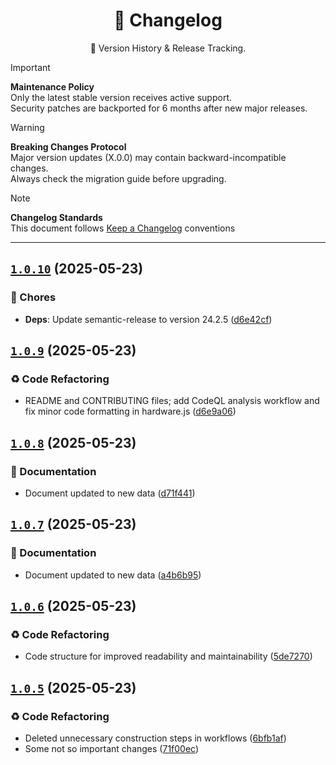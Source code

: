 <a name="changelog-top"></a>

<div align="center">
    <h1>📅 Changelog</h1>
    <p>🔎 Version History & Release Tracking.</p>
</div>

> [!IMPORTANT]
> **Maintenance Policy**  
> Only the latest stable version receives active support.  
> Security patches are backported for 6 months after new major releases.

> [!WARNING]
> **Breaking Changes Protocol**  
> Major version updates (X.0.0) may contain backward-incompatible changes.  
> Always check the migration guide before upgrading.

> [!NOTE]
> **Changelog Standards**  
> This document follows [Keep a Changelog](https://keepachangelog.com/) conventions  

---

## [`1.0.10`](https://github.com/k4itrun/wish/compare/v1.0.9...v1.0.10) (2025-05-23)


### 🔧 Chores

* **Deps**: Update semantic-release to version 24.2.5 ([d6e42cf](https://github.com/k4itrun/wish/commit/d6e42cf))

## [`1.0.9`](https://github.com/k4itrun/wish/compare/v1.0.8...v1.0.9) (2025-05-23)


### ♻ Code Refactoring

* README and CONTRIBUTING files; add CodeQL analysis workflow and fix minor code formatting in hardware.js ([d6e9a06](https://github.com/k4itrun/wish/commit/d6e9a06))

## [`1.0.8`](https://github.com/k4itrun/wish/compare/v1.0.7...v1.0.8) (2025-05-23)


### 📝 Documentation

* Document updated to new data ([d71f441](https://github.com/k4itrun/wish/commit/d71f441))

## [`1.0.7`](https://github.com/k4itrun/wish/compare/v1.0.6...v1.0.7) (2025-05-23)


### 📝 Documentation

* Document updated to new data ([a4b6b95](https://github.com/k4itrun/wish/commit/a4b6b95))

## [`1.0.6`](https://github.com/k4itrun/wish/compare/v1.0.5...v1.0.6) (2025-05-23)


### ♻ Code Refactoring

* Code structure for improved readability and maintainability ([5de7270](https://github.com/k4itrun/wish/commit/5de7270))

## [`1.0.5`](https://github.com/k4itrun/wish/compare/v1.0.4...v1.0.5) (2025-05-23)


### ♻ Code Refactoring

* Deleted unnecessary construction steps in workflows ([6bfb1af](https://github.com/k4itrun/wish/commit/6bfb1af))
* Some not so important changes ([71f00ec](https://github.com/k4itrun/wish/commit/71f00ec))
